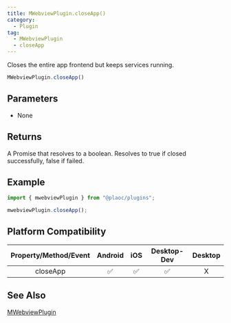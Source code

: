 ```yaml
---
title: MWebviewPlugin.closeApp()
category:
  - Plugin
tag:
  - MWebviewPlugin 
  - closeApp
---
```


Closes the entire app frontend but keeps services running.

```js
MWebviewPlugin.closeApp()  
```

## Parameters

- None

## Returns  

A Promise that resolves to a boolean.
Resolves to true if closed successfully, false if failed.

## Example

```js
import { mwebviewPlugin } from "@plaoc/plugins";

mwebviewPlugin.closeApp();
```

## Platform Compatibility

| Property/Method/Event | Android | iOS | Desktop-Dev | Desktop |  
|:---------------------:|:-------:|:---:|:-----------:|:-------:|
| closeApp              | ✅      | ✅  | ✅          | X       |

## See Also

[MWebviewPlugin](./index.md)